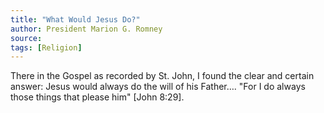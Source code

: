 ```yaml
---
title: "What Would Jesus Do?"
author: President Marion G. Romney
source:
tags: [Religion]
---
```


There in the Gospel as recorded by St. John, I found the clear and certain answer: Jesus would always do the will of his Father…. "For I do always those things that please him" [John 8:29].
